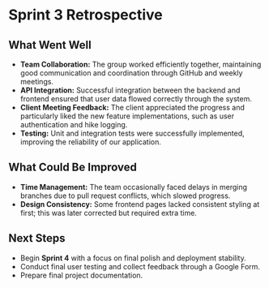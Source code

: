 # Sprint 3 Retrospective

## What Went Well
- **Team Collaboration:** The group worked efficiently together, maintaining good communication and coordination through GitHub and weekly meetings.  
- **API Integration:** Successful integration between the backend and frontend ensured that user data flowed correctly through the system.  
- **Client Meeting Feedback:** The client appreciated the progress and particularly liked the new feature implementations, such as user authentication and hike logging.  
- **Testing:** Unit and integration tests were successfully implemented, improving the reliability of our application.

## What Could Be Improved
- **Time Management:** The team occasionally faced delays in merging branches due to pull request conflicts, which slowed progress.  
- **Design Consistency:** Some frontend pages lacked consistent styling at first; this was later corrected but required extra time.  

## Next Steps
- Begin **Sprint 4** with a focus on final polish and deployment stability.  
- Conduct final user testing and collect feedback through a Google Form.  
- Prepare final project documentation.